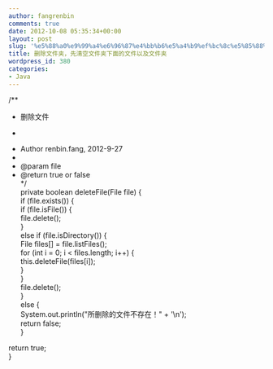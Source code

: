 ```yaml
---
author: fangrenbin
comments: true
date: 2012-10-08 05:35:34+00:00
layout: post
slug: '%e5%88%a0%e9%99%a4%e6%96%87%e4%bb%b6%e5%a4%b9%ef%bc%8c%e5%85%88%e6%b8%85%e7%a9%ba%e6%96%87%e4%bb%b6%e5%a4%b9%e4%b8%8b%e9%9d%a2%e7%9a%84%e6%96%87%e4%bb%b6%e4%bb%a5%e5%8f%8a%e6%96%87%e4%bb%b6%e5%a4%b9'
title: 删除文件夹，先清空文件夹下面的文件以及文件夹
wordpress_id: 380
categories:
- Java
---
```


/**     
* 删除文件      
* <p>      
* Author renbin.fang, 2012-9-27      
*       
* @param file      
* @return true or false      
*/      
private boolean deleteFile(File file) {      
if (file.exists()) {      
if (file.isFile()) {      
file.delete();      
}      
else if (file.isDirectory()) {      
File files[] = file.listFiles();      
for (int i = 0; i < files.length; i++) {      
this.deleteFile(files[i]);      
}      
}      
file.delete();      
}      
else {      
System.out.println("所删除的文件不存在！" + '\n');      
return false;      
}

 

return true;     
}

